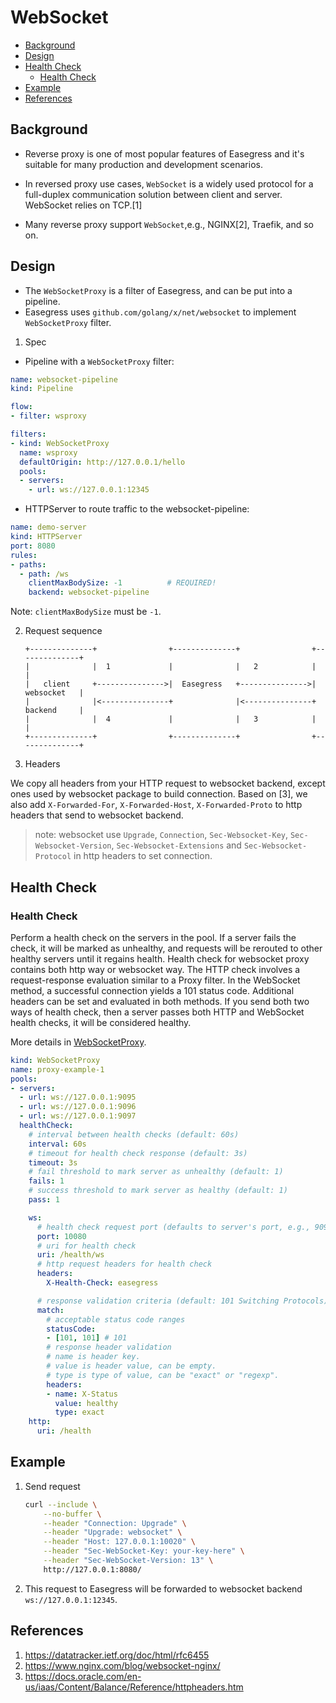 # WebSocket <!-- omit from toc -->

- [Background](#background)
- [Design](#design)
- [Health Check](#health-check)
  - [Health Check](#health-check-1)
- [Example](#example)
- [References](#references)

## Background

- Reverse proxy is one of most popular features of Easegress and it's suitable
  for many production and development scenarios.

- In reversed proxy use cases, `WebSocket` is a widely used protocol for a
  full-duplex communication solution between client and server. WebSocket
  relies on TCP.[1]

- Many reverse proxy support `WebSocket`,e.g., NGINX[2], Traefik, and so on.

## Design

- The `WebSocketProxy` is a filter of Easegress, and can be put into a pipeline.
- Easegress uses `github.com/golang/x/net/websocket` to implement
  `WebSocketProxy` filter.

1. Spec

* Pipeline with a `WebSocketProxy` filter:
 
```yaml
name: websocket-pipeline
kind: Pipeline

flow:
- filter: wsproxy

filters:
- kind: WebSocketProxy
  name: wsproxy
  defaultOrigin: http://127.0.0.1/hello
  pools:
  - servers:
    - url: ws://127.0.0.1:12345
 ```

* HTTPServer to route traffic to the websocket-pipeline:
 
```yaml
name: demo-server
kind: HTTPServer
port: 8080
rules:
- paths:
  - path: /ws
    clientMaxBodySize: -1          # REQUIRED!
    backend: websocket-pipeline
```

Note: `clientMaxBodySize` must be `-1`.

2. Request sequence

    ```none
    +--------------+                +--------------+                +--------------+  
    |              |  1             |              |   2            |              | 
    |   client     +--------------->|  Easegress   +--------------->|  websocket   |
    |              |<---------------+              |<---------------+  backend     | 
    |              |  4             |              |   3            |              |
    +--------------+                +--------------+                +--------------+
    ```

3. Headers

We copy all headers from your HTTP request to websocket backend, except
ones used by websocket package to build connection. Based on [3], we also
add `X-Forwarded-For`, `X-Forwarded-Host`, `X-Forwarded-Proto` to http
headers that send to websocket backend.

> note: websocket use `Upgrade`, `Connection`, `Sec-Websocket-Key`,
  `Sec-Websocket-Version`, `Sec-Websocket-Extensions` and
  `Sec-Websocket-Protocol` in http headers to set connection.

## Health Check

### Health Check
Perform a health check on the servers in the pool. If a server fails the check, it will be marked as unhealthy, and requests will be rerouted to other healthy servers until it regains health. Health check for websocket proxy contains both http way or websocket way. The HTTP check involves a request-response evaluation similar to a Proxy filter. In the WebSocket method, a successful connection yields a 101 status code. Additional headers can be set and evaluated in both methods. 
If you send both two ways of health check, then a server passes both HTTP and WebSocket health checks, it will be considered healthy.

More details in [WebSocketProxy](../07.Reference/7.02.Filters.md#health-check-1).

```yaml
kind: WebSocketProxy
name: proxy-example-1
pools:
- servers:
  - url: ws://127.0.0.1:9095
  - url: ws://127.0.0.1:9096
  - url: ws://127.0.0.1:9097
  healthCheck:
    # interval between health checks (default: 60s)
    interval: 60s
    # timeout for health check response (default: 3s)
    timeout: 3s
    # fail threshold to mark server as unhealthy (default: 1)
    fails: 1
    # success threshold to mark server as healthy (default: 1)
    pass: 1

    ws:
      # health check request port (defaults to server's port, e.g., 9095)
      port: 10080
      # uri for health check
      uri: /health/ws
      # http request headers for health check
      headers:
        X-Health-Check: easegress

      # response validation criteria (default: 101 Switching Protocols)
      match:
        # acceptable status code ranges 
        statusCode:
        - [101, 101] # 101
        # response header validation
        # name is header key.
        # value is header value, can be empty. 
        # type is type of value, can be "exact" or "regexp".
        headers:
        - name: X-Status
          value: healthy
          type: exact
    http:
      uri: /health
```

## Example

1. Send request

    ```bash
    curl --include \
        --no-buffer \
        --header "Connection: Upgrade" \
        --header "Upgrade: websocket" \
        --header "Host: 127.0.0.1:10020" \
        --header "Sec-WebSocket-Key: your-key-here" \
        --header "Sec-WebSocket-Version: 13" \
        http://127.0.0.1:8080/
    ```

2. This request to Easegress will be forwarded to websocket backend
   `ws://127.0.0.1:12345`.

## References

1. <https://datatracker.ietf.org/doc/html/rfc6455>
2. <https://www.nginx.com/blog/websocket-nginx/>
3. <https://docs.oracle.com/en-us/iaas/Content/Balance/Reference/httpheaders.htm>
